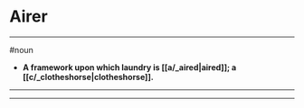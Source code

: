 # Airer
---
#noun
- **A framework upon which laundry is [[a/_aired|aired]]; a [[c/_clotheshorse|clotheshorse]].**
---
---
